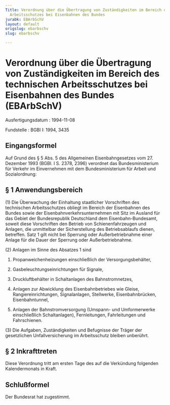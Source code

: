 ```yaml
---
Title: Verordnung über die Übertragung von Zuständigkeiten im Bereich des technischen
  Arbeitsschutzes bei Eisenbahnen des Bundes
jurabk: EBArbSchV
layout: default
origslug: ebarbschv
slug: ebarbschv

---
```


# Verordnung über die Übertragung von Zuständigkeiten im Bereich des technischen Arbeitsschutzes bei Eisenbahnen des Bundes (EBArbSchV)

Ausfertigungsdatum
:   1994-11-08

Fundstelle
:   BGBl I: 1994, 3435



## Eingangsformel

Auf Grund des § 5 Abs. 5 des Allgemeinen Eisenbahngesetzes vom 27. Dezember 1993 (BGBl. I S. 2378, 2396) verordnet das Bundesministerium für Verkehr im Einvernehmen mit dem Bundesministerium für Arbeit und Sozialordnung:


## § 1 Anwendungsbereich

(1) Die Überwachung der Einhaltung staatlicher Vorschriften des technischen Arbeitsschutzes obliegt im Bereich der Eisenbahnen des Bundes sowie der Eisenbahnverkehrsunternehmen mit Sitz im Ausland für das Gebiet der Bundesrepublik Deutschland dem Eisenbahn-Bundesamt, soweit diese Vorschriften den Betrieb von Schienenfahrzeugen und Anlagen, die unmittelbar der Sicherstellung des Betriebsablaufs dienen, betreffen. Satz 1 gilt nicht bei Sperrung oder Außerbetriebnahme einer Anlage für die Dauer der Sperrung oder Außerbetriebnahme.

(2) Anlagen im Sinne des Absatzes 1 sind

1.  Propanweichenheizungen einschließlich der Versorgungsbehälter,


2.  Gasbeleuchtungseinrichtungen für Signale,


3.  Druckluftbehälter in Schaltanlagen des Bahnstromnetzes,


4.  Anlagen zur Abwicklung des Eisenbahnbetriebes wie Gleise, Rangiereinrichtungen, Signalanlagen, Stellwerke, Eisenbahnbrücken, Eisenbahntunnel,


5.  Anlagen der Bahnstromversorgung (Umspann- und Umformerwerke einschließlich Schaltanlagen), Fernleitungen, Fahrleitungen und Fahrschienen.




(3) Die Aufgaben, Zuständigkeiten und Befugnisse der Träger der gesetzlichen Unfallversicherung im Arbeitsschutz bleiben unberührt.


## § 2 Inkrafttreten

Diese Verordnung tritt am ersten Tage des auf die Verkündung folgenden Kalendermonats in Kraft.


## Schlußformel

Der Bundesrat hat zugestimmt.

